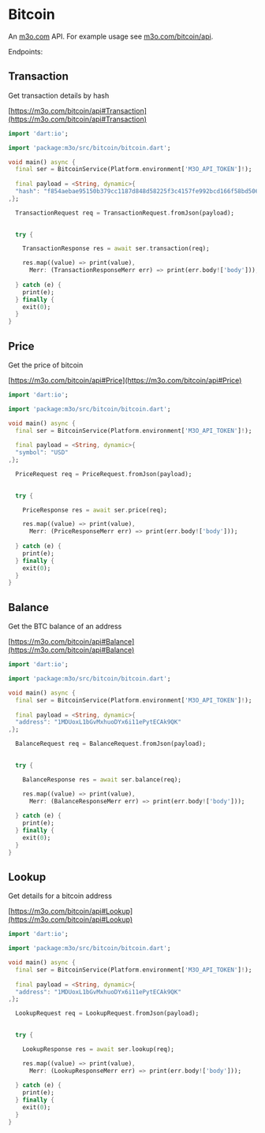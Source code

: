 # Bitcoin

An [m3o.com](https://m3o.com) API. For example usage see [m3o.com/bitcoin/api](https://m3o.com/bitcoin/api).

Endpoints:

## Transaction

Get transaction details by hash


[https://m3o.com/bitcoin/api#Transaction](https://m3o.com/bitcoin/api#Transaction)

```dart
import 'dart:io';

import 'package:m3o/src/bitcoin/bitcoin.dart';

void main() async {
  final ser = BitcoinService(Platform.environment['M3O_API_TOKEN']!);
 
  final payload = <String, dynamic>{
  "hash": "f854aebae95150b379cc1187d848d58225f3c4157fe992bcd166f58bd5063449"
,};

  TransactionRequest req = TransactionRequest.fromJson(payload);

  
  try {

	TransactionResponse res = await ser.transaction(req);

    res.map((value) => print(value),
	  Merr: (TransactionResponseMerr err) => print(err.body!['body']));	
  
  } catch (e) {
    print(e);
  } finally {
    exit(0);
  }
}
```
## Price

Get the price of bitcoin


[https://m3o.com/bitcoin/api#Price](https://m3o.com/bitcoin/api#Price)

```dart
import 'dart:io';

import 'package:m3o/src/bitcoin/bitcoin.dart';

void main() async {
  final ser = BitcoinService(Platform.environment['M3O_API_TOKEN']!);
 
  final payload = <String, dynamic>{
  "symbol": "USD"
,};

  PriceRequest req = PriceRequest.fromJson(payload);

  
  try {

	PriceResponse res = await ser.price(req);

    res.map((value) => print(value),
	  Merr: (PriceResponseMerr err) => print(err.body!['body']));	
  
  } catch (e) {
    print(e);
  } finally {
    exit(0);
  }
}
```
## Balance

Get the BTC balance of an address


[https://m3o.com/bitcoin/api#Balance](https://m3o.com/bitcoin/api#Balance)

```dart
import 'dart:io';

import 'package:m3o/src/bitcoin/bitcoin.dart';

void main() async {
  final ser = BitcoinService(Platform.environment['M3O_API_TOKEN']!);
 
  final payload = <String, dynamic>{
  "address": "1MDUoxL1bGvMxhuoDYx6i11ePytECAk9QK"
,};

  BalanceRequest req = BalanceRequest.fromJson(payload);

  
  try {

	BalanceResponse res = await ser.balance(req);

    res.map((value) => print(value),
	  Merr: (BalanceResponseMerr err) => print(err.body!['body']));	
  
  } catch (e) {
    print(e);
  } finally {
    exit(0);
  }
}
```
## Lookup

Get details for a bitcoin address


[https://m3o.com/bitcoin/api#Lookup](https://m3o.com/bitcoin/api#Lookup)

```dart
import 'dart:io';

import 'package:m3o/src/bitcoin/bitcoin.dart';

void main() async {
  final ser = BitcoinService(Platform.environment['M3O_API_TOKEN']!);
 
  final payload = <String, dynamic>{
  "address": "1MDUoxL1bGvMxhuoDYx6i11ePytECAk9QK"
,};

  LookupRequest req = LookupRequest.fromJson(payload);

  
  try {

	LookupResponse res = await ser.lookup(req);

    res.map((value) => print(value),
	  Merr: (LookupResponseMerr err) => print(err.body!['body']));	
  
  } catch (e) {
    print(e);
  } finally {
    exit(0);
  }
}
```
